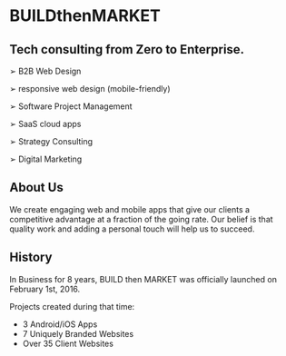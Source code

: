 # BUILDthenMARKET

## Tech consulting from Zero to Enterprise.

➢	B2B Web Design

➢	responsive web design (mobile-friendly)

➢	Software Project Management

➢	SaaS cloud apps

➢	Strategy Consulting 

➢	Digital Marketing

## About Us

We create engaging web and mobile apps that give our clients a competitive advantage at a fraction of the going rate. Our belief is that quality work and adding a personal touch will help us to succeed.

## History

In Business for 8 years, BUILD then MARKET was officially launched on February 1st, 2016.

Projects created during that time:

- 3 Android/iOS Apps
- 7 Uniquely Branded Websites
- Over 35 Client Websites
